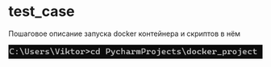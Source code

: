 # test_case

Пошаговое описание запуска docker контейнера и скриптов в нём


[comment]: <> (<tr>)

![plot](./docker_project/readme_illustrations/1.jpg)

[comment]: <> (</tr>)
